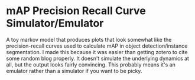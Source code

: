 # mAP Precision Recall Curve Simulator/Emulator
A toy markov model that produces plots that look somewhat like the precision-recall curves used to calculate mAP in object detection/instance segmentation. I made this because it was easier than getting zotero to cite some random blog properly. It doesn't simulate the underlying dynamics at all, but the output looks fairly convincing. This probably means it's an emulator rather than a simulator if you want to be picky.
